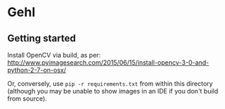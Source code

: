 # Gehl

## Getting started
Install OpenCV via build, as per: http://www.pyimagesearch.com/2015/06/15/install-opencv-3-0-and-python-2-7-on-osx/

Or, conversely, use `pip -r requirements.txt` from within this directory (although you may be unable to show images in an IDE if you don't build from source).
